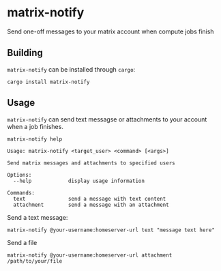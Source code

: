 # matrix-notify

Send one-off messages to your matrix account when compute jobs finish

## Building

`matrix-notify` can be installed through `cargo`:

```
cargo install matrix-notify
```

## Usage

`matrix-notify` can send text messagse or attachments to your account when a job finishes.

```
matrix-notify help

Usage: matrix-notify <target_user> <command> [<args>]

Send matrix messages and attachments to specified users

Options:
  --help            display usage information

Commands:
  text              send a message with text content
  attachment        send a message with an attachment
```

Send a text message:

```
matrix-notify @your-username:homeserver-url text "message text here"
```

Send a file

```
matrix-notify @your-username:homeserver-url attachment /path/to/your/file
```
